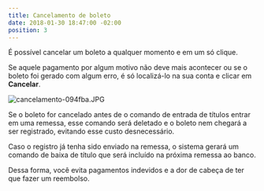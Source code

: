 ```yaml
---
title: Cancelamento de boleto
date: 2018-01-30 18:47:00 -02:00
position: 3
---
```


É possível cancelar um boleto a qualquer momento e em um só clique.

Se aquele pagamento por algum motivo não deve mais acontecer ou se o boleto foi gerado com algum erro, é só localizá-lo na sua conta e clicar em **Cancelar**.

![cancelamento-094fba.JPG](/uploads/cancelamento-094fba.JPG)


Se o boleto for cancelado antes de o comando de entrada de títulos entrar em uma remessa, esse comando será deletado e o boleto nem chegará a ser registrado, evitando esse custo desnecessário.

Caso o registro já tenha sido enviado na remessa, o sistema gerará um comando de baixa de título que será incluído na próxima remessa ao banco.

Dessa forma, você evita pagamentos indevidos e a dor de cabeça de ter que fazer um reembolso.